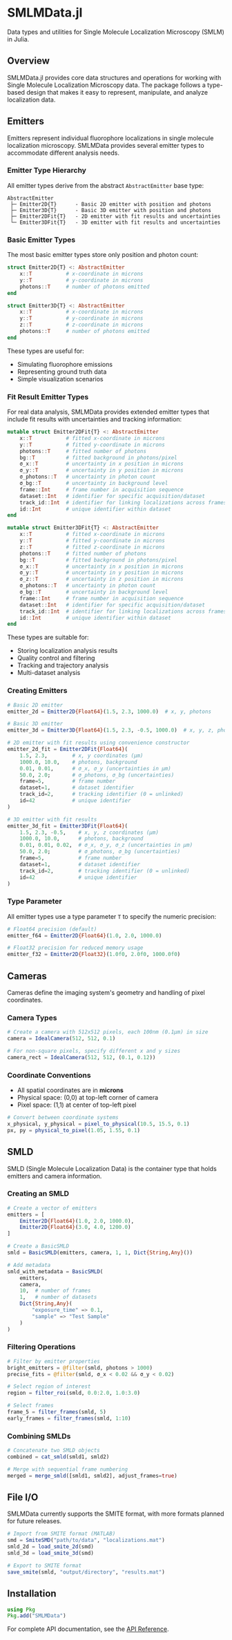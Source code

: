 # SMLMData.jl

Data types and utilities for Single Molecule Localization Microscopy (SMLM) in Julia.

## Overview

SMLMData.jl provides core data structures and operations for working with Single Molecule Localization Microscopy data. The package follows a type-based design that makes it easy to represent, manipulate, and analyze localization data.

## Emitters

Emitters represent individual fluorophore localizations in single molecule localization microscopy. SMLMData provides several emitter types to accommodate different analysis needs.

### Emitter Type Hierarchy

All emitter types derive from the abstract `AbstractEmitter` base type:

```
AbstractEmitter
 ├─ Emitter2D{T}      - Basic 2D emitter with position and photons
 ├─ Emitter3D{T}      - Basic 3D emitter with position and photons
 ├─ Emitter2DFit{T}   - 2D emitter with fit results and uncertainties
 └─ Emitter3DFit{T}   - 3D emitter with fit results and uncertainties
```

### Basic Emitter Types

The most basic emitter types store only position and photon count:

```julia
struct Emitter2D{T} <: AbstractEmitter
    x::T           # x-coordinate in microns
    y::T           # y-coordinate in microns
    photons::T     # number of photons emitted
end

struct Emitter3D{T} <: AbstractEmitter
    x::T           # x-coordinate in microns
    y::T           # y-coordinate in microns
    z::T           # z-coordinate in microns
    photons::T     # number of photons emitted
end
```

These types are useful for:
- Simulating fluorophore emissions
- Representing ground truth data
- Simple visualization scenarios

### Fit Result Emitter Types

For real data analysis, SMLMData provides extended emitter types that include fit results with uncertainties and tracking information:

```julia
mutable struct Emitter2DFit{T} <: AbstractEmitter
    x::T           # fitted x-coordinate in microns
    y::T           # fitted y-coordinate in microns
    photons::T     # fitted number of photons
    bg::T          # fitted background in photons/pixel
    σ_x::T         # uncertainty in x position in microns
    σ_y::T         # uncertainty in y position in microns
    σ_photons::T   # uncertainty in photon count
    σ_bg::T        # uncertainty in background level
    frame::Int     # frame number in acquisition sequence
    dataset::Int   # identifier for specific acquisition/dataset
    track_id::Int  # identifier for linking localizations across frames
    id::Int        # unique identifier within dataset
end

mutable struct Emitter3DFit{T} <: AbstractEmitter
    x::T           # fitted x-coordinate in microns
    y::T           # fitted y-coordinate in microns
    z::T           # fitted z-coordinate in microns
    photons::T     # fitted number of photons
    bg::T          # fitted background in photons/pixel
    σ_x::T         # uncertainty in x position in microns
    σ_y::T         # uncertainty in y position in microns
    σ_z::T         # uncertainty in z position in microns
    σ_photons::T   # uncertainty in photon count
    σ_bg::T        # uncertainty in background level
    frame::Int     # frame number in acquisition sequence
    dataset::Int   # identifier for specific acquisition/dataset
    track_id::Int  # identifier for linking localizations across frames
    id::Int        # unique identifier within dataset
end
```

These types are suitable for:
- Storing localization analysis results
- Quality control and filtering
- Tracking and trajectory analysis
- Multi-dataset analysis

### Creating Emitters

```julia
# Basic 2D emitter
emitter_2d = Emitter2D{Float64}(1.5, 2.3, 1000.0)  # x, y, photons

# Basic 3D emitter
emitter_3d = Emitter3D{Float64}(1.5, 2.3, -0.5, 1000.0)  # x, y, z, photons

# 2D emitter with fit results using convenience constructor
emitter_2d_fit = Emitter2DFit{Float64}(
    1.5, 2.3,        # x, y coordinates (μm)
    1000.0, 10.0,    # photons, background
    0.01, 0.01,      # σ_x, σ_y (uncertainties in μm)
    50.0, 2.0;       # σ_photons, σ_bg (uncertainties)
    frame=5,         # frame number
    dataset=1,       # dataset identifier
    track_id=2,      # tracking identifier (0 = unlinked)
    id=42            # unique identifier
)

# 3D emitter with fit results
emitter_3d_fit = Emitter3DFit{Float64}(
    1.5, 2.3, -0.5,    # x, y, z coordinates (μm)
    1000.0, 10.0,      # photons, background
    0.01, 0.01, 0.02,  # σ_x, σ_y, σ_z (uncertainties in μm)
    50.0, 2.0;         # σ_photons, σ_bg (uncertainties)
    frame=5,           # frame number
    dataset=1,         # dataset identifier
    track_id=2,        # tracking identifier (0 = unlinked)
    id=42              # unique identifier
)
```

### Type Parameter

All emitter types use a type parameter `T` to specify the numeric precision:

```julia
# Float64 precision (default)
emitter_f64 = Emitter2D{Float64}(1.0, 2.0, 1000.0)

# Float32 precision for reduced memory usage
emitter_f32 = Emitter2D{Float32}(1.0f0, 2.0f0, 1000.0f0)
```

## Cameras

Cameras define the imaging system's geometry and handling of pixel coordinates.

### Camera Types

```julia
# Create a camera with 512x512 pixels, each 100nm (0.1μm) in size
camera = IdealCamera(512, 512, 0.1)

# For non-square pixels, specify different x and y sizes
camera_rect = IdealCamera(512, 512, (0.1, 0.12))
```

### Coordinate Conventions

- All spatial coordinates are in **microns**
- Physical space: (0,0) at top-left corner of camera
- Pixel space: (1,1) at center of top-left pixel

```julia
# Convert between coordinate systems
x_physical, y_physical = pixel_to_physical(10.5, 15.5, 0.1)
px, py = physical_to_pixel(1.05, 1.55, 0.1)
```

## SMLD

SMLD (Single Molecule Localization Data) is the container type that holds emitters and camera information.

### Creating an SMLD

```julia
# Create a vector of emitters
emitters = [
    Emitter2D{Float64}(1.0, 2.0, 1000.0),
    Emitter2D{Float64}(3.0, 4.0, 1200.0)
]

# Create a BasicSMLD
smld = BasicSMLD(emitters, camera, 1, 1, Dict{String,Any}())

# Add metadata
smld_with_metadata = BasicSMLD(
    emitters, 
    camera, 
    10,  # number of frames
    1,   # number of datasets
    Dict{String,Any}(
        "exposure_time" => 0.1,
        "sample" => "Test Sample"
    )
)
```

### Filtering Operations

```julia
# Filter by emitter properties
bright_emitters = @filter(smld, photons > 1000)
precise_fits = @filter(smld, σ_x < 0.02 && σ_y < 0.02)

# Select region of interest
region = filter_roi(smld, 0.0:2.0, 1.0:3.0)

# Select frames
frame_5 = filter_frames(smld, 5)
early_frames = filter_frames(smld, 1:10)
```

### Combining SMLDs

```julia
# Concatenate two SMLD objects
combined = cat_smld(smld1, smld2)

# Merge with sequential frame numbering
merged = merge_smld([smld1, smld2], adjust_frames=true)
```

## File I/O

SMLMData currently supports the SMITE format, with more formats planned for future releases.

```julia
# Import from SMITE format (MATLAB)
smd = SmiteSMD("path/to/data", "localizations.mat")
smld_2d = load_smite_2d(smd)
smld_3d = load_smite_3d(smd)

# Export to SMITE format
save_smite(smld, "output/directory", "results.mat")
```

## Installation

```julia
using Pkg
Pkg.add("SMLMData")
```

For complete API documentation, see the [API Reference](api.md).
